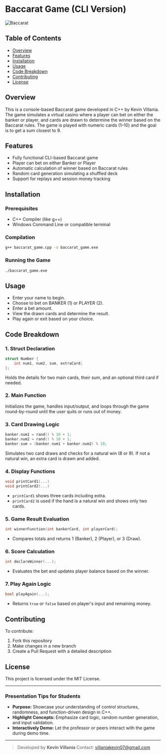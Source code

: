 # Baccarat Game (CLI Version)

![Baccarat](https://your-baccarat-image-url.com)

## Table of Contents
- [Overview](#overview)
- [Features](#features)
- [Installation](#installation)
- [Usage](#usage)
- [Code Breakdown](#code-breakdown)
- [Contributing](#contributing)
- [License](#license)

## Overview
This is a console-based Baccarat game developed in C++ by Kevin Villania. The game simulates a virtual casino where a player can bet on either the banker or player, and cards are drawn to determine the winner based on the Baccarat rules. The game is played with numeric cards (1–10) and the goal is to get a sum closest to 9.

## Features
- Fully functional CLI-based Baccarat game
- Player can bet on either Banker or Player
- Automatic calculation of winner based on Baccarat rules
- Random card generation simulating a shuffled deck
- Support for replays and session money tracking

## Installation
### Prerequisites
- C++ Compiler (like g++)
- Windows Command Line or compatible terminal

### Compilation
```bash
g++ baccarat_game.cpp -o baccarat_game.exe
```

### Running the Game
```bash
./baccarat_game.exe
```

## Usage
- Enter your name to begin.
- Choose to bet on BANKER (1) or PLAYER (2).
- Enter a bet amount.
- View the drawn cards and determine the result.
- Play again or exit based on your choice.

## Code Breakdown
### 1. Struct Declaration
```cpp
struct Number {
    int num1, num2, sum, extraCard;
};
```
Holds the details for two main cards, their sum, and an optional third card if needed.

### 2. Main Function
Initializes the game, handles input/output, and loops through the game round-by-round until the user quits or runs out of money.

### 3. Card Drawing Logic
```cpp
banker.num1 = rand() % 10 + 1;
banker.num2 = rand() % 10 + 1;
banker.sum = (banker.num1 + banker.num2) % 10;
```
Simulates two card draws and checks for a natural win (8 or 9). If not a natural win, an extra card is drawn and added.

### 4. Display Functions
```cpp
void printCard1(...)
void printCard2(...)
```
- `printCard1` shows three cards including extra.
- `printCard2` is used if the hand is a natural win and shows only two cards.

### 5. Game Result Evaluation
```cpp
int winnerFunction(int bankerCard, int playerCard);
```
- Compares totals and returns 1 (Banker), 2 (Player), or 3 (Draw).

### 6. Score Calculation
```cpp
int declareWinner(...);
```
- Evaluates the bet and updates player balance based on the winner.

### 7. Play Again Logic
```cpp
bool playAgain(...);
```
- Returns `true` or `false` based on player's input and remaining money.

## Contributing
To contribute:
1. Fork this repository
2. Make changes in a new branch
3. Create a Pull Request with a detailed description

## License
This project is licensed under the MIT License.

---
### Presentation Tips for Students
- **Purpose:** Showcase your understanding of control structures, randomness, and function-driven design in C++.
- **Highlight Concepts:** Emphasize card logic, random number generation, and input validation.
- **Interactively Demo:** Let the professor or peers interact with the game during demo time.

---

> Developed by **Kevin Villania**
> Contact: villaniakevin07@gmail.com

